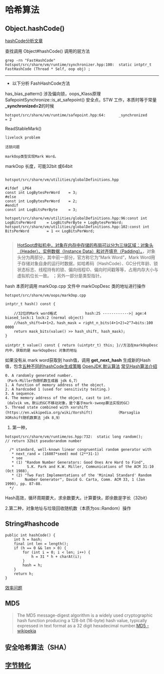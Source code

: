 # 哈希算法
## Object.hashCode()

[hashCode分析文章](https://srvaroa.github.io/jvm/java/openjdk/biased-locking/2017/01/30/hashCode.html)

查找调用 Object#hashCode() 调用的层方法
```
grep -rn "FastHashCode"
hotspot/src/share/vm/runtime/synchronizer.hpp:100:  static intptr_t FastHashCode (Thread * Self, oop obj) ;

```

---
- 以下分析 FashHashCode方法
  
has_bias_pattern() 涉及偏向锁，oops_Klass原理
SafepointSynchronize::is_at_safepoint() 安全点，STW 工作，本质时等于常量 **_synchronized=2**的时候
```
hotspot/src/share/vm/runtime/safepoint.hpp:64:      _synchronized     = 2 
```

ReadStableMark()
```
livelock problem

活锁问题

```

```
markOop类型实现Mark Word。

```
markOop 长度，可能32bit 或64bit
```

hotspot/src/share/vm/utilities/globalDefinitions.hpp

#ifdef _LP64
const int LogBytesPerWord    = 3;
#else
const int LogBytesPerWord    = 2;
#endif
const int LogBitsPerByte     = 3;

hotspot/src/share/vm/utilities/globalDefinitions.hpp:96:const int LogBitsPerWord     = LogBitsPerByte + LogBytesPerWord;
hotspot/src/share/vm/utilities/globalDefinitions.hpp:102:const int BitsPerWord        = 1 << LogBitsPerWord;


```
> [HotSpot虚拟机中，对象在内存中存储的布局可以分为三块区域：对象头（Header）、实例数据（Instance Data）和对齐填充（Padding）。](https://blog.csdn.net/zhoufanyang_china/article/details/54601311)，对象头分为两部分，其中前一部分，官方称它为“Mark Word”，Mark Word用于存储对象自身的运行时数据，如哈希码（HashCode）、GC分代年龄、锁状态标志、线程持有的锁、偏向线程ID、偏向时间戳等等，占用内存大小与虚拟机位长一致。
；另外一部分是类型指针。


hash 本质时调用 markOop.cpp  文件中 markOopDesc 类的地址进行操作
```
hotspot/src/share/vm/oops/markOop.cpp

intptr_t hash() const {

    //32位的Mark word格式             hash:25 ------------>| age:4    biased_lock:1 lock:2 (normal object)
    //hash_shift=4+1+2，hash_mask = right_n_bits(4+1+2)=2^7=bits:100 0000
    return mask_bits(value() >> hash_shift, hash_mask);
}
  
uintptr_t value() const { return (uintptr_t) this; }//方法在markOopDesc内中，获取的是 markOopDesc 对象的地址
```

如果没有从 mark word获取到 hash值，调用 **get_next_hash** 生成新的Hash值，包含[五种不同的hashCode生成策略](https://blog.csdn.net/topc2000/article/details/79454064?utm_source=blogxgwz6)
[OpenJDK 默认算法](https://srvaroa.github.io/jvm/java/openjdk/biased-locking/2017/01/30/hashCode.html)
[常见Hash算法介绍](https://blog.csdn.net/wolf96/article/details/41309303)
```
0. A randomly generated number.                                                         （Park-Miller伪随机数生成器 jdk 6,7）
1. A function of memory address of the object.
2. A hardcoded 1 (used for sensitivity testing.)
3. A sequence.
4. The memory address of the object, cast to int.                                        （dalvik vm，默认的GC不移动对象，是个基于mark-sweep算法实现的GC）
5. Thread state combined with xorshift (https://en.wikipedia.org/wiki/Xorshift)           （Marsaglia XORshift随机数算法 jdk 8,9）
```
1. 第一种，
```
hotspot/src/share/vm/runtime/os.hpp:732:  static long random();                    // return 32bit pseudorandom number

  /* standard, well-known linear congruential random generator with
   * next_rand = (16807*seed) mod (2**31-1)
   * see
   * (1) "Random Number Generators: Good Ones Are Hard to Find",
   *      S.K. Park and K.W. Miller, Communications of the ACM 31:10 (Oct 1988),
   * (2) "Two Fast Implementations of the 'Minimal Standard' Random
   *     Number Generator", David G. Carta, Comm. ACM 33, 1 (Jan 1990), pp. 87-88.
  */
```

Hash高效，循环周期要大，求余数要大。计算要快，即余数是字长（32bit）

2.第二种，对象地址与垃圾回收随机数（本质为os::Random）操作
## String#hashcode
```
public int hashCode() {
    int h = hash;
    final int len = length();
    if (h == 0 && len > 0) {
        for (int i = 0; i < len; i++) {
            h = 31 * h + charAt(i);
        }
        hash = h;
    }
    return h;
}
```
[效率问题](https://blog.csdn.net/steveguoshao/article/details/12576849)

## MD5
> The MD5 message-digest algorithm is a widely used cryptographic hash function producing a 128-bit (16-byte) hash value, typically expressed in text format as a 32 digit hexadecimal number.[MD5 - wikipekia](https://en.wikipedia.org/wiki/MD5)

## 安全哈希算法（SHA）

## [字节转化](http://atool.org/hexconvert.php)